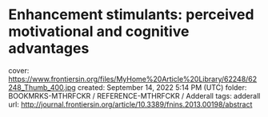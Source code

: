 # Enhancement stimulants: perceived motivational and cognitive advantages

cover: https://www.frontiersin.org/files/MyHome%20Article%20Library/62248/62248_Thumb_400.jpg
created: September 14, 2022 5:14 PM (UTC)
folder: BOOKMRKS-MTHRFCKR / REFERENCE-MTHRFCKR / Adderall
tags: adderall
url: http://journal.frontiersin.org/article/10.3389/fnins.2013.00198/abstract